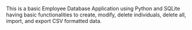 This is a basic Employee Database Application using Python and SQLite having basic functionalities to create, modify, delete individuals, delete all, import, and export CSV formatted data.
